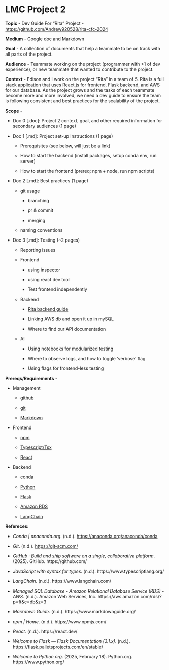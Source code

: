 # LMC Project 2

**Topic -** Dev Guide For “Rita” Project - <https://github.com/Andrew920528/rita-cfc-2024> 

**Medium** - Google doc and Markdown

**Goal** - A collection of documents that help a teammate to be on track with all parts of the project. 

**Audience** - Teammate working on the project (programmer with >1 of dev experience), or new teammate that wanted to contribute to the project.

**Context** - Edison and I work on the project “Rita” in a team of 5. Rita is a full stack application that uses React.js for frontend, Flask backend, and AWS for our database. As the project grows and the tasks of each teammate become more and more involved, we need a dev guide to ensure the team is following consistent and best practices for the scalability of the project. 

**Scope** -

- Doc 0 \[.doc]: Project 2 context, goal, and other required information for secondary audiences (1 page)

- Doc 1 \[.md]: Project set-up Instructions (1 page)

  - Prerequisites (see below, will just be a link)

  - How to start the backend (install packages, setup conda env, run server)

  - How to start the frontend (prereq: npm + node, run npm scripts)

- Doc 2 \[.md]: Best practices (1 page)

  - git usage

    - branching

    - pr & commit

    - merging

  - naming conventions

- Doc 3 \[.md]: Testing (\~2 pages)

  - Reporting issues

  - Frontend

    - using inspector

    - using react dev tool

    - Test frontend independently

  - Backend

    - [Rita backend guide](https://docs.google.com/document/d/1Q6QL8lbBBDZ8f21I5oOqJVSzJDkN_xL06teoCld5Rws/edit?usp=sharing)

    - Linking AWS db and open it up in mySQL

    - Where to find our API documentation

  - AI

    - Using notebooks for modularized testing

    - Where to observe logs, and how to toggle ‘verbose’ flag

    - Using flags for frontend-less testing

**Prereqs/Requirements** -

- Management

  - [github](https://github.com/)

  - [git](https://git-scm.com/)

  - [Markdown](https://www.markdownguide.org/)

* Frontend

  - [npm](https://www.npmjs.com/)

  - [Typescript/Tsx](https://www.typescriptlang.org/)

  - [React](https://react.dev/)

* Backend

  - [conda](https://anaconda.org/anaconda/conda)

  - [Python](https://www.python.org/)

  - [Flask](https://flask.palletsprojects.com/en/stable/)

  - [Amazon RDS](https://aws.amazon.com/rds/?p=ft\&c=db\&z=3)

  - [LangChain](https://www.langchain.com/)

**Refereces:**

- _Conda | anaconda.org_. (n.d.). <https://anaconda.org/anaconda/conda>

- _Git_. (n.d.). <https://git-scm.com/>

- _GitHub · Build and ship software on a single, collaborative platform_. (2025). GitHub. https\://github.com/

- _JavaScript with syntax for types._ (n.d.). https\://www\.typescriptlang.org/

- _LangChain_. (n.d.). https\://www\.langchain.com/

- _Managed SQL Database - Amazon Relational Database Service (RDS) - AWS_. (n.d.). Amazon Web Services, Inc. https\://aws.amazon.com/rds/?p=ft\&c=db\&z=3

- _Markdown Guide_. (n.d.). https\://www\.markdownguide.org/

- _npm | Home_. (n.d.). https\://www\.npmjs.com/

- _React_. (n.d.). https\://react.dev/

- _Welcome to Flask — Flask Documentation (3.1.x)_. (n.d.). https\://flask.palletsprojects.com/en/stable/

- _Welcome to Python.org_. (2025, February 18). Python.org. https\://www\.python.org/

